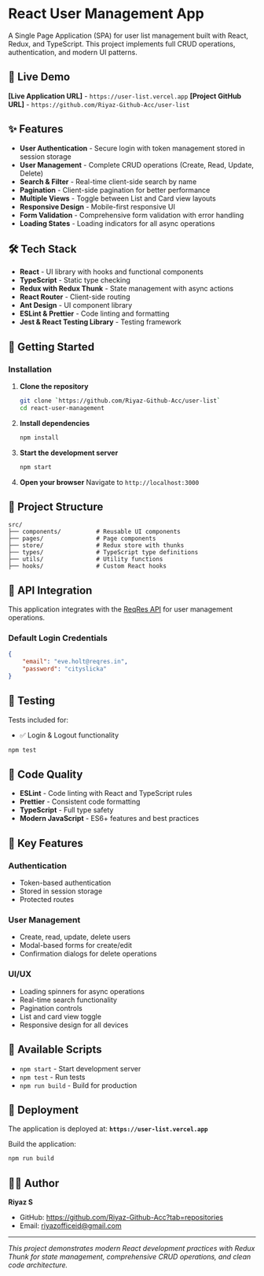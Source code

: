 # React User Management App

A Single Page Application (SPA) for user list management built with React, Redux, and TypeScript. This project implements full CRUD operations, authentication, and modern UI patterns.

## 🚀 Live Demo

**[Live Application URL]** - `https://user-list.vercel.app`
**[Project GitHub URL]** - `https://github.com/Riyaz-Github-Acc/user-list`

## ✨ Features

- **User Authentication** - Secure login with token management stored in session storage
- **User Management** - Complete CRUD operations (Create, Read, Update, Delete)
- **Search & Filter** - Real-time client-side search by name
- **Pagination** - Client-side pagination for better performance
- **Multiple Views** - Toggle between List and Card view layouts
- **Responsive Design** - Mobile-first responsive UI
- **Form Validation** - Comprehensive form validation with error handling
- **Loading States** - Loading indicators for all async operations

## 🛠 Tech Stack

- **React** - UI library with hooks and functional components
- **TypeScript** - Static type checking
- **Redux with Redux Thunk** - State management with async actions
- **React Router** - Client-side routing
- **Ant Design** - UI component library
- **ESLint & Prettier** - Code linting and formatting
- **Jest & React Testing Library** - Testing framework

## 🚀 Getting Started

### Installation

1. **Clone the repository**

    ```bash
    git clone `https://github.com/Riyaz-Github-Acc/user-list`
    cd react-user-management
    ```

2. **Install dependencies**

    ```bash
    npm install
    ```

3. **Start the development server**

    ```bash
    npm start
    ```

4. **Open your browser**
   Navigate to `http://localhost:3000`

## 📁 Project Structure

```
src/
├── components/          # Reusable UI components
├── pages/               # Page components
├── store/               # Redux store with thunks
├── types/               # TypeScript type definitions
├── utils/               # Utility functions
├── hooks/               # Custom React hooks

```

## 🔌 API Integration

This application integrates with the [ReqRes API](https://reqres.in/) for user management operations.

### Default Login Credentials

```json
{
    "email": "eve.holt@reqres.in",
    "password": "cityslicka"
}
```

## 🧪 Testing

Tests included for:

- ✅ Login & Logout functionality

```bash
npm test
```

## 🎨 Code Quality

- **ESLint** - Code linting with React and TypeScript rules
- **Prettier** - Consistent code formatting
- **TypeScript** - Full type safety
- **Modern JavaScript** - ES6+ features and best practices

## 📱 Key Features

### Authentication

- Token-based authentication
- Stored in session storage
- Protected routes

### User Management

- Create, read, update, delete users
- Modal-based forms for create/edit
- Confirmation dialogs for delete operations

### UI/UX

- Loading spinners for async operations
- Real-time search functionality
- Pagination controls
- List and card view toggle
- Responsive design for all devices

## 🚀 Available Scripts

- `npm start` - Start development server
- `npm test` - Run tests
- `npm run build` - Build for production

## 🔧 Deployment

The application is deployed at: **`https://user-list.vercel.app`**

Build the application:

```bash
npm run build
```

## 👨‍💻 Author

**Riyaz S**

- GitHub: https://github.com/Riyaz-Github-Acc?tab=repositories
- Email: riyazofficeid@gmail.com

---

_This project demonstrates modern React development practices with Redux Thunk for state management, comprehensive CRUD operations, and clean code architecture._
